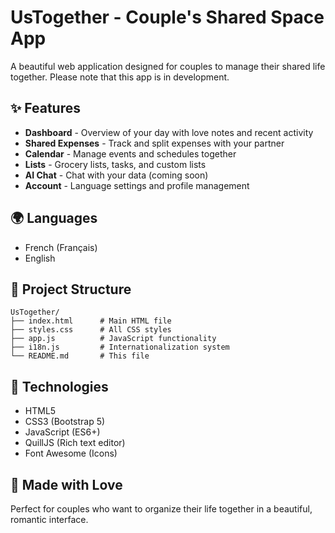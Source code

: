 # UsTogether - Couple's Shared Space App

A beautiful web application designed for couples to manage their shared life together. Please note that this app is in development.

## ✨ Features

- **Dashboard** - Overview of your day with love notes and recent activity
- **Shared Expenses** - Track and split expenses with your partner
- **Calendar** - Manage events and schedules together
- **Lists** - Grocery lists, tasks, and custom lists
- **AI Chat** - Chat with your data (coming soon)
- **Account** - Language settings and profile management

## 🌍 Languages

- French (Français)
- English

## 📁 Project Structure

```
UsTogether/
├── index.html      # Main HTML file
├── styles.css      # All CSS styles
├── app.js          # JavaScript functionality
├── i18n.js         # Internationalization system
└── README.md       # This file
```

## 🎨 Technologies

- HTML5
- CSS3 (Bootstrap 5)
- JavaScript (ES6+)
- QuillJS (Rich text editor)
- Font Awesome (Icons)

## 💝 Made with Love

Perfect for couples who want to organize their life together in a beautiful, romantic interface.
